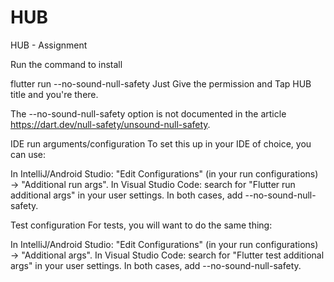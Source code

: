 # HUB
 HUB - Assignment

Run the command to install

flutter run --no-sound-null-safety
Just Give the permission and Tap HUB title and you're there.

The --no-sound-null-safety option is not documented in the article https://dart.dev/null-safety/unsound-null-safety.

IDE run arguments/configuration
To set this up in your IDE of choice, you can use:

In IntelliJ/Android Studio: "Edit Configurations" (in your run configurations) → "Additional run args".
In Visual Studio Code: search for "Flutter run additional args" in your user settings.
In both cases, add --no-sound-null-safety.

Test configuration
For tests, you will want to do the same thing:

In IntelliJ/Android Studio: "Edit Configurations" (in your run configurations) → "Additional args".
In Visual Studio Code: search for "Flutter test additional args" in your user settings.
In both cases, add --no-sound-null-safety.

